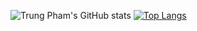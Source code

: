 ![Trung Pham's GitHub stats](https://github-readme-stats.vercel.app/api?username=pctrung&count_private=true&show_icons=true)
[![Top Langs](https://github-readme-stats.vercel.app/api/top-langs/?username=pctrung)](https://github.com/pctrung/github-readme-stats)

